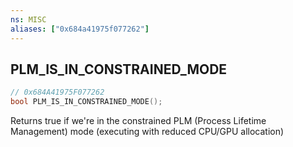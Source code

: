 ```yaml
---
ns: MISC
aliases: ["0x684a41975f077262"]
---
```

## PLM_IS_IN_CONSTRAINED_MODE

```c
// 0x684A41975F077262
bool PLM_IS_IN_CONSTRAINED_MODE();
```

Returns true if we're in the constrained PLM (Process Lifetime Management) mode (executing with reduced CPU/GPU allocation)

